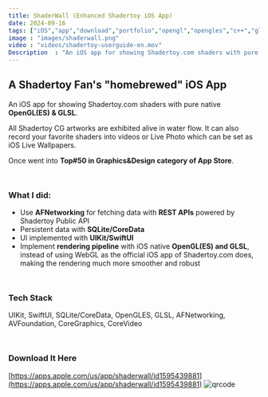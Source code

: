 ```yaml
---
title: ShaderWall (Enhanced Shadertoy iOS App)
date: 2024-09-16
tags: ["iOS","app","download","portfolio","opengl","opengles","c++","glsl","afnetworking","uikit","avfoundation","coregraphics","restful api","sqlite","coredata"]
image : "images/shaderwall.png"
video : "videos/shadertoy-userguide-en.mov"
Description  : "An iOS app for showing Shadertoy.com shaders with pure native OpenGL(ES) & GLSL..."
---
```


## A Shadertoy Fan's "homebrewed" iOS App

An iOS app for showing Shadertoy.com shaders with pure native **OpenGL(ES) & GLSL**. 

All Shadertoy CG artworks are exhibited alive in water flow. It can also record your favorite shaders into videos or Live Photo which can be set as iOS Live Wallpapers. 

Once went into **Top#50 in Graphics&Design category of App Store**.

  ``` ```
### What I did:
- Use **AFNetworking** for fetching data with **REST APIs** powered by Shadertoy Public API
- Persistent data with **SQLite/CoreData**
- UI implemented with **UIKit/SwiftUI**
- Implement **rendering pipeline** with iOS native **OpenGL(ES) and GLSL**, instead of using WebGL as the official iOS app of Shadertoy.com does, making the rendering much more smoother and robust

``` ```
### Tech Stack
UIKit, SwiftUI, SQLite/CoreData, OpenGLES, GLSL, AFNetworking, AVFoundation, CoreGraphics, CoreVideo

``` ```
### Download It Here
[https://apps.apple.com/us/app/shaderwall/id1595439881](https://apps.apple.com/us/app/shaderwall/id1595439881)
![qrcode](images/qr_shaderwall.jpg)

